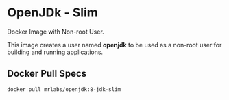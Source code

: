 # OpenJDk - Slim

Docker Image with Non-root User.

This image creates a user named __openjdk__ to be used as a non-root user for building and running applications.

## Docker Pull Specs

```bash
docker pull mrlabs/openjdk:8-jdk-slim
``` 